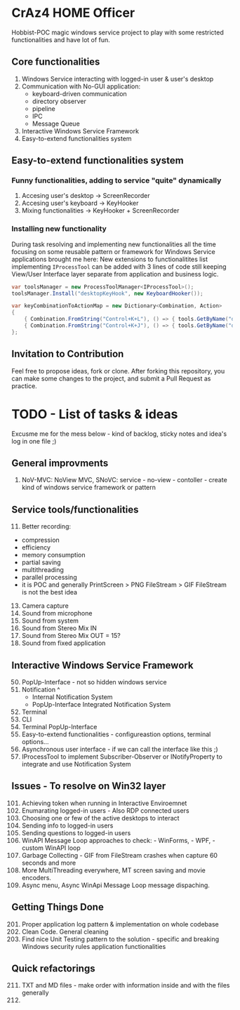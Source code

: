 # CrAz4 HOME Officer

Hobbist-POC magic windows service project to play with some restricted functionalities and have lot of fun.

## Core functionalities

1. Windows Service interacting with logged-in user & user's desktop 
2. Communication with No-GUI application: 
   - keyboard-driven communication 
   - directory observer 
   - pipeline 
   - IPC 
   - Message Queue 
3. Interactive Windows Service Framework 
4. Easy-to-extend functionalities system 

## Easy-to-extend functionalities system 

### Funny functionalities, adding to service "quite" dynamically 

1. Accesing user's desktop -> ScreenRecorder 
2. Accesing user's keyboard -> KeyHooker 
3. Mixing functionalities -> KeyHooker + ScreenRecorder 

### Installing new functionality 

During task resolving and implementing new functionalities all the time focusing on some reusable pattern or framework for Windows Service applications brought me here: New extensions to functionalitites list implementing `IProcessTool` can be added with 3 lines of code still keeping View/User Interface layer separate from application and business logic. 

```C#
var toolsManager = new ProcessToolManager<IProcessTool>();
toolsManager.Install("desktopKeyHook", new KeyboardHooker());
```
```C#
var keyCombinationToActionMap = new Dictionary<Combination, Action>
{
	{ Combination.FromString("Control+K+L"), () => { tools.GetByName("desktopKeyHook").Start(); } },
	{ Combination.FromString("Control+K+J"), () => { tools.GetByName("desktopKeyHook").Stop(); } }
};
```

## Invitation to Contribution 

Feel free to propose ideas, fork or clone. After forking this repository, you can make some changes to the project, and submit a Pull Request as practice. 

# TODO - List of tasks & ideas 

Excusme me for the mess below - kind of backlog, sticky notes and idea's log in one file ;) 

## General improvments 

1. NoV-MVC: NoView MVC, SNoVC: service - no-view - contoller - create kind of windows service framework or pattern 

## Service tools/functionalities

11. Better recording:
   - compression 
   - efficiency
   - memory consumption 
   - partial saving 
   - multithreading
   - parallel processing
   - it is POC and generally PrintScreen > PNG FileStream > GIF FileStream is not the best idea
13. Camera capture
14. Sound from microphone
15. Sound from system
16. Sound from Stereo Mix IN
17. Sound from Stereo Mix OUT = 15?
18. Sound from fixed application

## Interactive Windows Service Framework

50. PopUp-Interface - not so hidden windows service
51. Notification ^
    - Internal Notification System
    - PopUp-Interface Integrated Notification System
52. Terminal
53. CLI
54. Terminal PopUp-Interface
55. Easy-to-extend functionalities - configureastion options, terminal options... 
56. Asynchronous user interface - if we can call the interface like this ;) 
57. IProcessTool to implement Subscriber-Observer or INotifyProperty to integrate and use Notification System

## Issues - To resolve on Win32 layer

101. Achieving token when running in Interactive Enviroemnet
102. Enumarating logged-in users - Also RDP connected users
103. Choosing one or few of the active desktops to interact
104. Sending info to logged-in users
105. Sending questions to logged-in users
106. WinAPI Message Loop approaches to check:
    - WinForms,
    - WPF,
    - custom WinAPI loop
107. Garbage Collecting - GIF from FileStream crashes when capture 60 seconds and more
108. More MultiThreading everywhere, MT screen saving and movie encoders. 
109. Async menu, Async WinApi Message Loop message dispaching.

## Getting Things Done

201. Proper application log pattern & implementation on whole codebase
202. Clean Code. General cleaning
203. Find nice Unit Testing pattern to the solution - specific and breaking Windows security rules application functionalities

## Quick refactorings

211. TXT and MD files - make order with information inside and with the files generally
212. 



